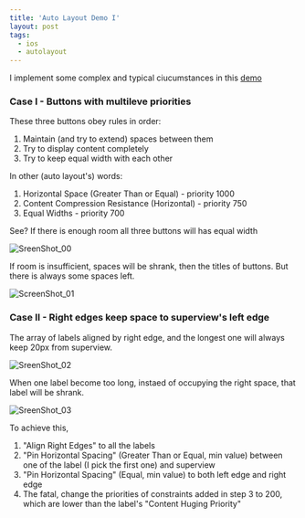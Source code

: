```yaml
---
title: 'Auto Layout Demo I'
layout: post
tags:
  - ios 
  - autolayout 
---
```


I implement some complex and typical ciucumstances in this [demo](https://github.com/coppercash/Demo_AutoLayout)

### Case I - Buttons with multileve priorities

These three buttons obey rules in order:

1. Maintain (and try to extend) spaces between them
2. Try to display content completely
3. Try to keep equal width with each other

In other (auto layout's) words:

1. Horizontal Space (Greater Than or Equal) - priority 1000
2. Content Compression Resistance (Horizontal) - priority 750
3. Equal Widths - priority 700

See? If there is enough room all three buttons will has equal width

![SreenShot_00](https://raw.github.com/coppercash/Demo_AutoLayout/master/Github/ScreenShot_00.png)

If room is insufficient, spaces will be shrank, then the titles of buttons. But there is always some spaces left.

![ScreenShot_01](https://raw.github.com/coppercash/Demo_AutoLayout/master/Github/ScreenShot_01.png)

### Case II - Right edges keep space to superview's left edge

The array of labels aligned by right edge, and the longest one will always keep 20px from superview.

![SreenShot_02](https://raw.github.com/coppercash/Demo_AutoLayout/master/Github/ScreenShot_02.png)

When one label become too long, instaed of occupying the right space, that label will be shrank.

![SreenShot_03](https://raw.github.com/coppercash/Demo_AutoLayout/master/Github/ScreenShot_03.png)

To achieve this,

1. "Align Right Edges" to all the labels
2. "Pin Horizontal Spacing" (Greater Than or Equal, min value)  between one of the label (I pick the first one) and superview
3. "Pin Horizontal Spacing" (Equal, min value) to both left edge and right edge
4. The fatal, change the priorities of constraints added in step 3 to 200, which are lower than the label's "Content Huging Priority"
